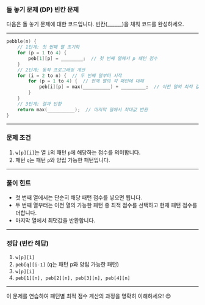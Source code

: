 ### 돌 놓기 문제 (DP) 빈칸 문제

다음은 돌 놓기 문제에 대한 코드입니다. 빈칸(______)을 채워 코드를 완성하세요.

---

```c
pebble(n) {
    // 1단계: 첫 번째 열 초기화
    for (p = 1 to 4) { 
        peb[1][p] = ________;  // 첫 번째 열에서 p 패턴 점수
    }
    // 2단계: 동적 프로그래밍 계산
    for (i = 2 to n) {  // 두 번째 열부터 시작
        for (p = 1 to 4) {  // 현재 열의 각 패턴에 대해
            peb[i][p] = max(__________) + _________;  // 이전 열의 최적 값 + 현재 점수
        }
    }
    // 3단계: 결과 반환
    return max(__________);  // 마지막 열에서 최대값 반환
}
```

---

### 문제 조건
1. `w[p][i]`는 열 `i`의 패턴 `p`에 해당하는 점수를 의미합니다.
2. 패턴 `q`는 패턴 `p`와 양립 가능한 패턴입니다.

---

### 풀이 힌트
- 첫 번째 열에서는 단순히 해당 패턴 점수를 넣으면 됩니다.
- 두 번째 열부터는 이전 열의 가능한 패턴 중 최적 점수를 선택하고 현재 패턴 점수를 더합니다.
- 마지막 열에서 최댓값을 반환합니다.

---

### 정답 (빈칸 해답)
1. `w[p][1]`
2. `peb[q][i-1]` (q는 패턴 p와 양립 가능한 패턴)
3. `w[p][i]`
4. `peb[1][n], peb[2][n], peb[3][n], peb[4][n]`

---

이 문제를 연습하여 패턴별 최적 점수 계산의 과정을 명확히 이해하세요! 😊